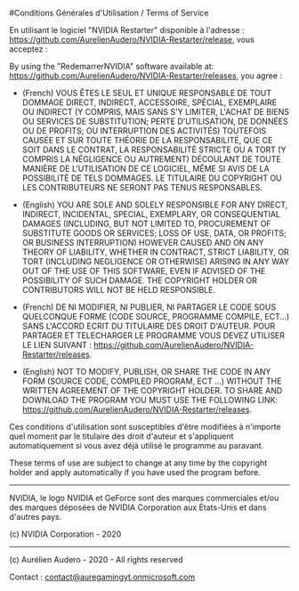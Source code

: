 #Conditions Générales d'Utilisation / Terms of Service

En utilisant le logiciel "NVIDIA Restarter" disponible à l'adresse : https://github.com/AurelienAudero/NVIDIA-Restarter/release, vous acceptez : 

By using the "RedemarrerNVIDIA" software available at: https://github.com/AurelienAudero/NVIDIA-Restarter/releases, you agree :

- (French) VOUS ÊTES LE SEUL ET UNIQUE RESPONSABLE DE TOUT DOMMAGE DIRECT, INDIRECT, ACCESSOIRE, SPÉCIAL, EXEMPLAIRE OU INDIRECT (Y COMPRIS, MAIS SANS S'Y LIMITER, L'ACHAT DE BIENS OU SERVICES DE SUBSTITUTION; PERTE D'UTILISATION, DE DONNÉES OU DE PROFITS; OU INTERRUPTION DES ACTIVITÉS) TOUTEFOIS CAUSÉE ET SUR TOUTE THÉORIE DE LA RESPONSABILITÉ, QUE CE SOIT DANS LE CONTRAT, LA RESPONSABILITÉ STRICTE OU A TORT (Y COMPRIS LA NÉGLIGENCE OU AUTREMENT) DÉCOULANT DE TOUTE MANIÈRE DE L'UTILISATION DE CE LOGICIEL, MÊME SI AVIS DE LA POSSIBILITÉ DE TELS DOMMAGES. LE TITULAIRE DU COPYRIGHT OU LES CONTRIBUTEURS NE SERONT PAS TENUS RESPONSABLES.

- (English) YOU ARE SOLE AND SOLELY RESPONSIBLE FOR ANY DIRECT, INDIRECT, INCIDENTAL, SPECIAL, EXEMPLARY, OR CONSEQUENTIAL DAMAGES (INCLUDING, BUT NOT LIMITED TO, PROCUREMENT OF SUBSTITUTE GOODS OR SERVICES; LOSS OF USE, DATA, OR PROFITS; OR BUSINESS INTERRUPTION) HOWEVER CAUSED AND ON ANY THEORY OF LIABILITY, WHETHER IN CONTRACT, STRICT LIABILITY, OR TORT (INCLUDING NEGLIGENCE OR OTHERWISE) ARISING IN ANY WAY OUT OF THE USE OF THIS SOFTWARE, EVEN IF ADVISED OF THE POSSIBILITY OF SUCH DAMAGE. THE COPYRIGHT HOLDER OR CONTRIBUTORS WILL NOT BE HELD RESPONSIBLE.

- (French) DE NI MODIFIER, NI PUBLIER, NI PARTAGER LE CODE SOUS QUELCONQUE FORME (CODE SOURCE, PROGRAMME COMPILE, ECT...) SANS L'ACCORD ECRIT DU TITULAIRE DES DROIT D'AUTEUR. POUR PARTAGER ET TELECHARGER LE PROGRAMME VOUS DEVEZ UTILISER LE LIEN SUIVANT : https://github.com/AurelienAudero/NVIDIA-Restarter/releases.
- (English) NOT TO MODIFY, PUBLISH, OR SHARE THE CODE IN ANY FORM (SOURCE CODE, COMPILED PROGRAM, ECT ...) WITHOUT THE WRITTEN AGREEMENT OF THE COPYRIGHT HOLDER. TO SHARE AND DOWNLOAD THE PROGRAM YOU MUST USE THE FOLLOWING LINK: https://github.com/AurelienAudero/NVIDIA-Restarter/releases.

Ces conditions d'utilisation sont susceptibles d'être modifiées à n'importe quel moment par le titulaire des droit d'auteur et s'appliquent automatiquement si vous avez déjà utilisé le programme au paravant.

These terms of use are subject to change at any time by the copyright holder and apply automatically if you have used the program before.

---

NVIDIA, le logo NVIDIA et GeForce sont des marques commerciales et/ou des marques déposées de NVIDIA Corporation aux États-Unis et dans d'autres pays.

(c) NVIDIA Corporation - 2020

---

(c) Aurélien Audero - 2020 - All rights reserved

Contact : contact@auregamingyt.onmicrosoft.com
